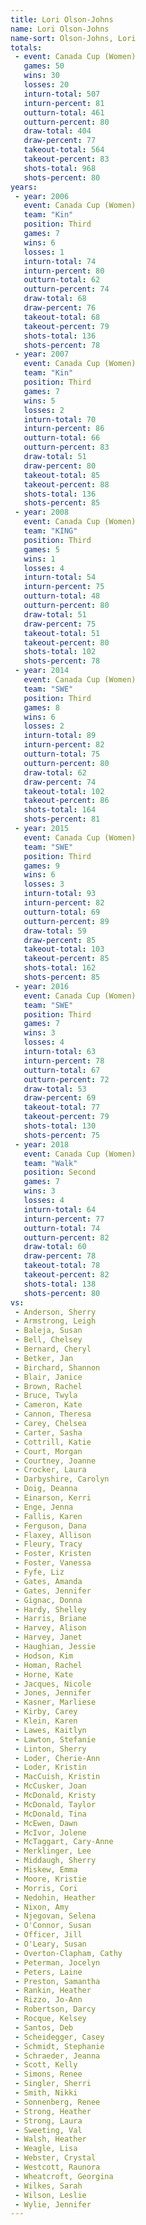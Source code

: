 ```yaml
---
title: Lori Olson-Johns
name: Lori Olson-Johns
name-sort: Olson-Johns, Lori
totals:
 - event: Canada Cup (Women)
   games: 50
   wins: 30
   losses: 20
   inturn-total: 507
   inturn-percent: 81
   outturn-total: 461
   outturn-percent: 80
   draw-total: 404
   draw-percent: 77
   takeout-total: 564
   takeout-percent: 83
   shots-total: 968
   shots-percent: 80
years:
 - year: 2006
   event: Canada Cup (Women)
   team: "Kin"
   position: Third
   games: 7
   wins: 6
   losses: 1
   inturn-total: 74
   inturn-percent: 80
   outturn-total: 62
   outturn-percent: 74
   draw-total: 68
   draw-percent: 76
   takeout-total: 68
   takeout-percent: 79
   shots-total: 136
   shots-percent: 78
 - year: 2007
   event: Canada Cup (Women)
   team: "Kin"
   position: Third
   games: 7
   wins: 5
   losses: 2
   inturn-total: 70
   inturn-percent: 86
   outturn-total: 66
   outturn-percent: 83
   draw-total: 51
   draw-percent: 80
   takeout-total: 85
   takeout-percent: 88
   shots-total: 136
   shots-percent: 85
 - year: 2008
   event: Canada Cup (Women)
   team: "KING"
   position: Third
   games: 5
   wins: 1
   losses: 4
   inturn-total: 54
   inturn-percent: 75
   outturn-total: 48
   outturn-percent: 80
   draw-total: 51
   draw-percent: 75
   takeout-total: 51
   takeout-percent: 80
   shots-total: 102
   shots-percent: 78
 - year: 2014
   event: Canada Cup (Women)
   team: "SWE"
   position: Third
   games: 8
   wins: 6
   losses: 2
   inturn-total: 89
   inturn-percent: 82
   outturn-total: 75
   outturn-percent: 80
   draw-total: 62
   draw-percent: 74
   takeout-total: 102
   takeout-percent: 86
   shots-total: 164
   shots-percent: 81
 - year: 2015
   event: Canada Cup (Women)
   team: "SWE"
   position: Third
   games: 9
   wins: 6
   losses: 3
   inturn-total: 93
   inturn-percent: 82
   outturn-total: 69
   outturn-percent: 89
   draw-total: 59
   draw-percent: 85
   takeout-total: 103
   takeout-percent: 85
   shots-total: 162
   shots-percent: 85
 - year: 2016
   event: Canada Cup (Women)
   team: "SWE"
   position: Third
   games: 7
   wins: 3
   losses: 4
   inturn-total: 63
   inturn-percent: 78
   outturn-total: 67
   outturn-percent: 72
   draw-total: 53
   draw-percent: 69
   takeout-total: 77
   takeout-percent: 79
   shots-total: 130
   shots-percent: 75
 - year: 2018
   event: Canada Cup (Women)
   team: "Walk"
   position: Second
   games: 7
   wins: 3
   losses: 4
   inturn-total: 64
   inturn-percent: 77
   outturn-total: 74
   outturn-percent: 82
   draw-total: 60
   draw-percent: 78
   takeout-total: 78
   takeout-percent: 82
   shots-total: 138
   shots-percent: 80
vs:
 - Anderson, Sherry
 - Armstrong, Leigh
 - Baleja, Susan
 - Bell, Chelsey
 - Bernard, Cheryl
 - Betker, Jan
 - Birchard, Shannon
 - Blair, Janice
 - Brown, Rachel
 - Bruce, Twyla
 - Cameron, Kate
 - Cannon, Theresa
 - Carey, Chelsea
 - Carter, Sasha
 - Cottrill, Katie
 - Court, Morgan
 - Courtney, Joanne
 - Crocker, Laura
 - Darbyshire, Carolyn
 - Doig, Deanna
 - Einarson, Kerri
 - Enge, Jenna
 - Fallis, Karen
 - Ferguson, Dana
 - Flaxey, Allison
 - Fleury, Tracy
 - Foster, Kristen
 - Foster, Vanessa
 - Fyfe, Liz
 - Gates, Amanda
 - Gates, Jennifer
 - Gignac, Donna
 - Hardy, Shelley
 - Harris, Briane
 - Harvey, Alison
 - Harvey, Janet
 - Haughian, Jessie
 - Hodson, Kim
 - Homan, Rachel
 - Horne, Kate
 - Jacques, Nicole
 - Jones, Jennifer
 - Kasner, Marliese
 - Kirby, Carey
 - Klein, Karen
 - Lawes, Kaitlyn
 - Lawton, Stefanie
 - Linton, Sherry
 - Loder, Cherie-Ann
 - Loder, Kristin
 - MacCuish, Kristin
 - McCusker, Joan
 - McDonald, Kristy
 - McDonald, Taylor
 - McDonald, Tina
 - McEwen, Dawn
 - McIvor, Jolene
 - McTaggart, Cary-Anne
 - Merklinger, Lee
 - Middaugh, Sherry
 - Miskew, Emma
 - Moore, Kristie
 - Morris, Cori
 - Nedohin, Heather
 - Nixon, Amy
 - Njegovan, Selena
 - O'Connor, Susan
 - Officer, Jill
 - O'Leary, Susan
 - Overton-Clapham, Cathy
 - Peterman, Jocelyn
 - Peters, Laine
 - Preston, Samantha
 - Rankin, Heather
 - Rizzo, Jo-Ann
 - Robertson, Darcy
 - Rocque, Kelsey
 - Santos, Deb
 - Scheidegger, Casey
 - Schmidt, Stephanie
 - Schraeder, Jeanna
 - Scott, Kelly
 - Simons, Renee
 - Singler, Sherri
 - Smith, Nikki
 - Sonnenberg, Renee
 - Strong, Heather
 - Strong, Laura
 - Sweeting, Val
 - Walsh, Heather
 - Weagle, Lisa
 - Webster, Crystal
 - Westcott, Raunora
 - Wheatcroft, Georgina
 - Wilkes, Sarah
 - Wilson, Leslie
 - Wylie, Jennifer
---
```

